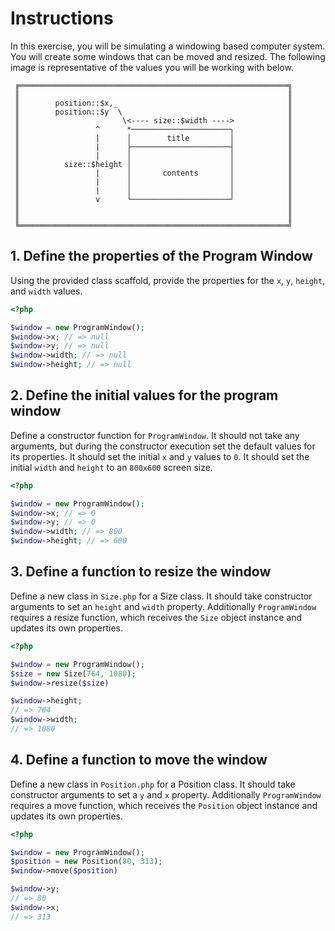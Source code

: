 # Instructions

In this exercise, you will be simulating a windowing based computer system.
You will create some windows that can be moved and resized.
The following image is representative of the values you will be working with below.

```
 ╔════════════════════════════════════════════════════════════╗
 ║                                                            ║
 ║        position::$x,_                                      ║
 ║        position::$y  \                                     ║
 ║                       \<---- size::$width ---->            ║
 ║                 ^      *──────────────────────┐            ║
 ║                 |      │        title         │            ║
 ║                 |      ├──────────────────────┤            ║
 ║                 |      │                      │            ║
 ║          size::$height │                      │            ║
 ║                 |      │       contents       │            ║
 ║                 |      │                      │            ║
 ║                 |      │                      │            ║
 ║                 v      └──────────────────────┘            ║
 ║                                                            ║
 ║                                                            ║
 ╚════════════════════════════════════════════════════════════╝
```

## 1. Define the properties of the Program Window

Using the provided class scaffold, provide the properties for the `x`, `y`, `height`, and `width` values.

```php
<?php

$window = new ProgramWindow();
$window->x; // => null
$window->y; // => null
$window->width; // => null
$window->height; // => null
```

## 2. Define the initial values for the program window

Define a constructor function for `ProgramWindow`.
It should not take any arguments, but during the constructor execution set the default values for its properties.
It should set the initial `x` and `y` values to `0`.
It should set the initial `width` and `height` to an `800x600` screen size.

```php
<?php

$window = new ProgramWindow();
$window->x; // => 0 
$window->y; // => 0
$window->width; // => 800
$window->height; // => 600
```

## 3. Define a function to resize the window

Define a new class in `Size.php` for a Size class.
It should take constructor arguments to set an `height` and `width` property.
Additionally `ProgramWindow` requires a resize function, which receives the `Size` object instance and updates its own properties.

```php
<?php 

$window = new ProgramWindow();
$size = new Size(764, 1080);
$window->resize($size)

$window->height;
// => 764
$window->width;
// => 1080
```

## 4. Define a function to move the window

Define a new class in `Position.php` for a Position class.
It should take constructor arguments to set a `y` and `x` property.
Additionally `ProgramWindow` requires a move function, which receives the `Position` object instance and updates its own properties.

```php
<?php 

$window = new ProgramWindow();
$position = new Position(80, 313);
$window->move($position)

$window->y;
// => 80
$window->x;
// => 313
```

